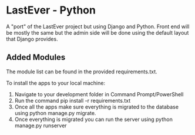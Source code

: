 # LastEver - Python

A "port" of the LastEver project but using Django and Python. Front end will be mostly the same but the admin side will be done using the default layout that Django provides.

## Added Modules
The module list can be found in the provided requirements.txt.

To install the apps to your local machine:

1. Navigate to your development folder in Command Prompt/PowerShell
2. Run the command pip install -r requirements.txt
3. Once all the apps make sure everything is migrated to the database using python manage.py migrate.
4. Once everything is migrated you can run the server using python manage.py runserver
